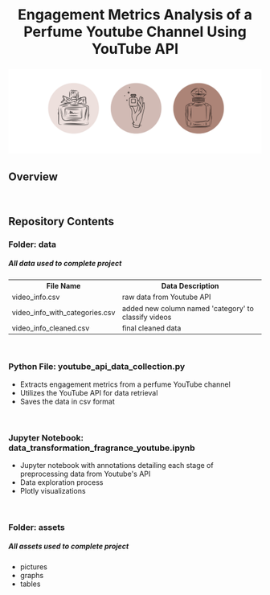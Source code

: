 <h1 align="center">
	Engagement Metrics Analysis of a Perfume Youtube Channel Using YouTube API
</h1>

<h3 align="center">
	<img src="https://github.com/DOCUVESTA/youtube-api-fragrance-channel-analytics/blob/ce6f2c922f0725779302141716324ead5ff6515c/assets/header_perfume.png"/>
</h3>

## Overview

<br>

## Repository Contents
### Folder: data
##### All data used to complete project
<table style="width:100%">
    <tr>
        <th>File Name</th>
        <th>Data Description</th>
    </tr>
    <tr>
        <td>video_info.csv</td>
        <td>raw data from Youtube API</td>
    </tr>
    <tr>
        <td>video_info_with_categories.csv</td>
        <td>added new column named 'category' to classify videos</td>
    </tr>
    <tr>
        <td>video_info_cleaned.csv</td>
        <td>final cleaned data</td>
    </tr>
</table>
<br>

### Python File: youtube_api_data_collection.py
- Extracts engagement metrics from a perfume YouTube channel
- Utilizes the YouTube API for data retrieval
- Saves the data in csv format

<br>

### Jupyter Notebook: data_transformation_fragrance_youtube.ipynb
- Jupyter notebook with annotations detailing each stage of preprocessing data from Youtube's API
- Data exploration process
- Plotly visualizations

<br>

### Folder: assets
##### All assets used to complete project
- pictures
- graphs
- tables






